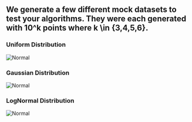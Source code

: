 ## We generate a few different mock datasets to test your algorithms. They were each generated with 10^k points where k \in {3,4,5,6}. 

### Uniform Distribution

![Normal](/Tests/uniform/out.gif)

### Gaussian Distribution

![Normal](/Tests/gaussian/out.gif)

### LogNormal Distribution

![Normal](/Tests/lognormal/out.gif)
